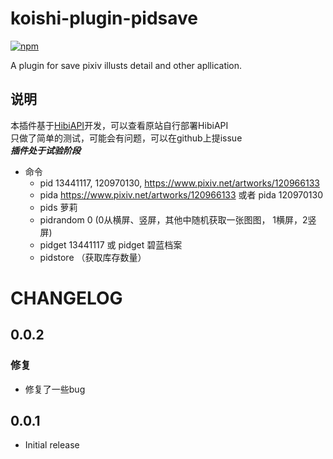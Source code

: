 # koishi-plugin-pidsave

[![npm](https://img.shields.io/npm/v/koishi-plugin-pidsave?style=flat-square)](https://www.npmjs.com/package/koishi-plugin-pidsave)

A plugin for save pixiv illusts detail and other apllication.

## 说明

本插件基于[HibiAPI](https://github.com/mixmoe/HibiAPI)开发，可以查看原站自行部署HibiAPI  
只做了简单的测试，可能会有问题，可以在github上提issue  
***插件处于试验阶段*** 

* 命令
  - pid 13441117, 120970130, https://www.pixiv.net/artworks/120966133
  - pida https://www.pixiv.net/artworks/120966133 或者 pida 120970130
  - pids 萝莉
  - pidrandom 0 (0从横屏、竖屏，其他中随机获取一张图图， 1横屏，2竖屏)
  - pidget 13441117 或 pidget 碧蓝档案
  - pidstore （获取库存数量）

# CHANGELOG

## 0.0.2
### 修复
* 修复了一些bug

## 0.0.1

- Initial release



